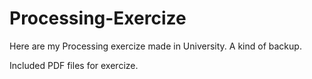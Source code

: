 # Processing-Exercize
Here are my Processing exercize made in University. A kind of backup.

Included PDF files for exercize.
